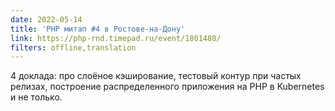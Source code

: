 ```yaml
---
date: 2022-05-14
title: 'PHP митап #4 в Ростове-на-Дону'
link: https://php-rnd.timepad.ru/event/1801480/
filters: offline,translation
---
```


4 доклада: про слоёное кэширование, тестовый контур при частых релизах, построение распределенного приложения на PHP в Kubernetes и не только.
